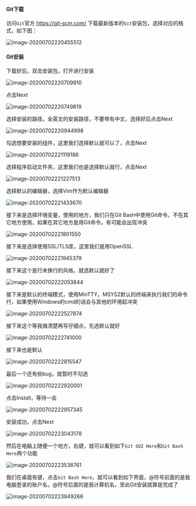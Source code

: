 #### Git下载

访问`Git`官方 https://git-scm.com/ 下载最新版本的`Git`安装包，选择对应的格式，如下图：

![image-20200702220455512](00_Git安装.assets/image-20200702220455512.png)

#### Git安装

下载好后，双击安装包，打开进行安装

![image-20200702220709910](00_Git安装.assets/image-20200702220709910.png)

点击Next

![image-20200702220749819](00_Git安装.assets/image-20200702220749819.png)

选择安装的路径，全英文的安装路径，不要带有中文，选择好后点击Next

![image-20200702220944998](00_Git安装.assets/image-20200702220944998.png)

勾选想要安装的组件，这里我们选择默认就可以了，点击Next

![image-20200702221119186](00_Git安装.assets/image-20200702221119186.png)

选择程序启动文件夹，这里我们也是选择默认就行，点击Next

![image-20200702221227513](00_Git安装.assets/image-20200702221227513.png)

选择默认的编辑器，选择Vim作为默认编辑器

![image-20200702221433670](00_Git安装.assets/image-20200702221433670.png)

接下来是选择环境变量，使用的地方，我们只在Git Bash中使用Git命令，不在其它地方使用，如果在其它地方是用Git命令，有可能会出现冲突

![image-20200702221801550](00_Git安装.assets/image-20200702221801550.png)

接下来是选择使用SSL/TLS库，这里我们是用OpenSSL

![image-20200702221945379](00_Git安装.assets/image-20200702221945379.png)

接下来这个是行末换行的风格，就选默认就好了

![image-20200702222053844](00_Git安装.assets/image-20200702222053844.png)

接下来是默认的终端模式，使用MinTTY，MSYS2默认的终端来执行我们的命令行，如果使用Windows的cmd的话会与其他的环境起冲突

![image-20200702222527874](00_Git安装.assets/image-20200702222527874.png)

接下来这个等我搞清楚再写仔细点，先选默认就好

![image-20200702222741000](00_Git安装.assets/image-20200702222741000.png)

接下来也是默认

![image-20200702222815547](00_Git安装.assets/image-20200702222815547.png)

最后一个还有些bug，就暂时不勾选

![image-20200702222920001](00_Git安装.assets/image-20200702222920001.png)

点击Install，等待一会

![image-20200702222957345](00_Git安装.assets/image-20200702222957345.png)

安装成功，点击Next

![image-20200702223043178](00_Git安装.assets/image-20200702223043178.png)

然后在电脑上随便一个地方，右键，就可以看到如下`Git GUI Here`和`Git Bash Here`两个功能

![image-20200702223538761](00_Git安装.assets/image-20200702223538761.png)

我们在桌面有键，点击`Git Bash Here`，就可以看到如下界面，@符号前面的是我电脑登录的账户名，@符号后面的是我计算机名，至此Git安装就算是完成了

![image-20200702223949266](00_Git安装.assets/image-20200702223949266.png)